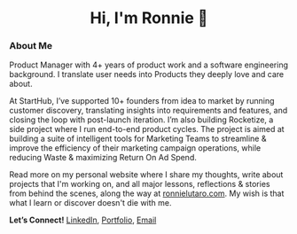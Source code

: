 <h1 align="center">Hi, I'm Ronnie 👋</h1>

### About Me

Product Manager with 4+ years of product work and a software engineering background. I translate user needs into Products they deeply love and care about. 

At StartHub, I’ve supported 10+ founders from idea to market by running customer discovery, translating insights into requirements and features, and closing the loop with post-launch iteration. I’m also building Rocketize, a side project where I run end-to-end product cycles. The project is aimed at building a suite of intelligent tools for Marketing Teams to streamline & improve the efficiency of their marketing campaign operations, while reducing Waste & maximizing Return On Ad Spend.

Read more on my personal website where I share my thoughts, write about projects that I'm working on, and all major lessons, reflections & stories from behind the scenes, along the way at [ronnielutaro.com](ronnielutaro.com). My wish is that what I learn or discover doesn't die with me.

**Let’s Connect!** [LinkedIn](https://www.linkedin.com/in/ronnie-lutaro-b73240aa/), [Portfolio](https://ronnielutaro.com), [Email](mailto:r.lutaro@rocketizetech.com)
